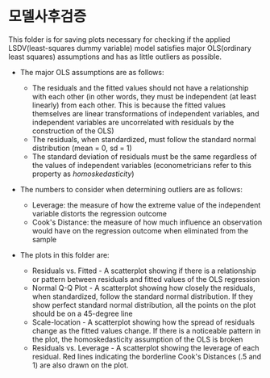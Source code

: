 # 모델사후검증
This folder is for saving plots necessary for checking if the applied LSDV(least-squares dummy variable) model satisfies major OLS(ordinary least squares) assumptions and has as little outliers as possible.  
* The major OLS assumptions are as follows:
  * The residuals and the fitted values should not have a relationship with each other (in other words, they must be independent (at least linearly) from each other. This is because the fitted values themselves are linear transformations of independent variables, and independent variables are uncorrelated with residuals by the construction of the OLS)
  * The residuals, when standardized, must follow the standard normal distribution (mean = 0, sd = 1)
  * The standard deviation of residuals must be the same regardless of the values of independent variables (econometricians refer to this property as *homoskedasticity*)
  
* The numbers to consider when determining outliers are as follows:
  * Leverage: the measure of how the extreme value of the independent variable distorts the regression outcome
  * Cook's Distance: the measure of how much influence an observation would have on the regression outcome when eliminated from the sample
  
* The plots in this folder are:
  * Residuals vs. Fitted - A scatterplot showing if there is a relationship or pattern between residuals and fitted values of the OLS regression
  * Normal Q-Q Plot - A scatterplot showing how closely the residuals, when standardized, follow the standard normal distribution. If they show perfect standard normal distribution, all the points on the plot should be on a 45-degree line
  * Scale-location - A scatterplot showing how the spread of residuals change as the fitted values change. If there is a noticeable pattern in the plot, the homoskedasticity assumption of the OLS is broken
  * Residuals vs. Leverage - A scatterplot showing the leverage of each residual. Red lines indicating the borderline Cook's Distances (.5 and 1) are also drawn on the plot.
